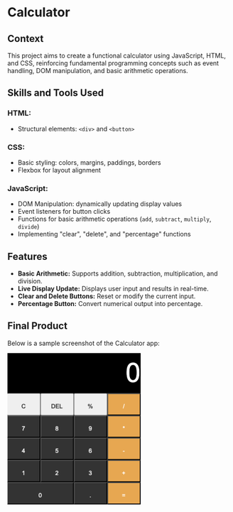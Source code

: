 # Calculator

## Context
This project aims to create a functional calculator using JavaScript, HTML, and CSS, reinforcing fundamental programming concepts such as event handling, DOM manipulation, and basic arithmetic operations.

## Skills and Tools Used
### HTML:
- Structural elements: `<div>` and `<button>`

### CSS:
- Basic styling: colors, margins, paddings, borders
- Flexbox for layout alignment

### JavaScript:
- DOM Manipulation: dynamically updating display values
- Event listeners for button clicks
- Functions for basic arithmetic operations (`add`, `subtract`, `multiply`, `divide`)
- Implementing "clear", "delete", and "percentage" functions

## Features
- **Basic Arithmetic:** Supports addition, subtraction, multiplication, and division.
- **Live Display Update:** Displays user input and results in real-time.
- **Clear and Delete Buttons:** Reset or modify the current input.
- **Percentage Button:** Convert numerical output into percentage.

## Final Product
Below is a sample screenshot of the Calculator app:

<img src="./calculator.png" alt="Calculator" width="300">